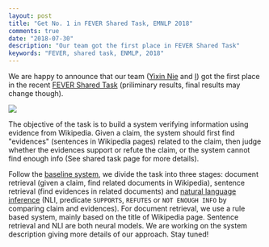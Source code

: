 ```yaml
---
layout: post
title: "Get No. 1 in FEVER Shared Task, EMNLP 2018"
comments: true
date: "2018-07-30"
description: "Our team got the first place in FEVER Shared Task"
keywords: "FEVER, shared task, ENMLP, 2018"
---
```


We are happy to announce that our team ([Yixin Nie](https://easonnie.github.io/) and [I](http://chaonan99.github.io/)) got the first place in the recent [FEVER Shared Task](http://fever.ai/task.html) (priliminary results, final results may change though).

![](../../assets/images/20180730/results.png)

The objective of the task is to build a system verifying information using evidence from Wikipedia. Given a claim, the system should first find "evidences" (sentences in Wikipedia pages) related to the claim, then judge whether the evidences support or refute the claim, or the system cannot find enough info (See shared task page for more details).

Follow the [baseline system](https://github.com/sheffieldnlp/fever-baselines), we divide the task into three stages: document retrieval (given a claim, find related documents in Wikipedia), sentence retrieval (find evidences in related documents) and [natural language inference](https://arxiv.org/pdf/1708.02312.pdf) (NLI, predicate `SUPPORTS`, `REFUTES` or `NOT ENOUGH INFO` by comparing claim and evidences). For document retrieval, we use a rule based system, mainly based on the title of Wikipedia page. Sentence retrieval and NLI are both neural models. We are working on the system description giving more details of our approach. Stay tuned!